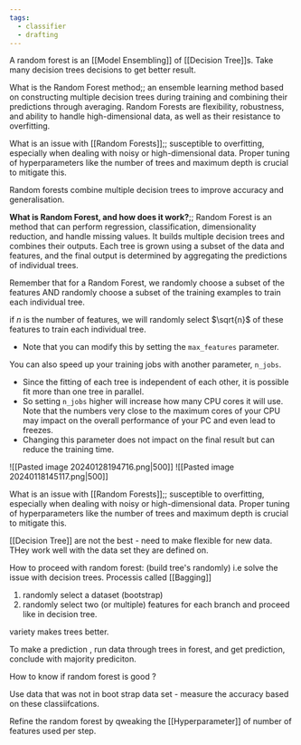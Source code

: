 ```yaml
---
tags:
  - classifier
  - drafting
---
```


A random forest is an [[Model Ensembling]] of [[Decision Tree]]s. Take many decision trees decisions to get better result.

What is the Random Forest method;; an ensemble learning method based on constructing multiple decision trees during training and combining their predictions through averaging. Random Forests are flexibility, robustness, and ability to handle high-dimensional data, as well as their resistance to overfitting.

What is an issue with [[Random Forests]];; susceptible to overfitting, especially when dealing with noisy or high-dimensional data. Proper tuning of hyperparameters like the number of trees and maximum depth is crucial to mitigate this.

Random forests combine multiple decision trees to improve accuracy and generalisation.

**What is Random Forest, and how does it work?**;; Random Forest is an method that can perform regression, classification, dimensionality reduction, and handle missing values. It builds multiple decision trees and combines their outputs. Each tree is grown using a subset of the data and features, and the final output is determined by aggregating the predictions of individual trees.

Remember that for a Random Forest, we randomly choose a subset of the features AND randomly choose a subset of the training examples to train each individual tree.

if $n$ is the number of features, we will randomly select $\sqrt{n}$ of these features to train each individual tree. 
- Note that you can modify this by setting the `max_features` parameter.

You can also speed up your training jobs with another parameter, `n_jobs`. 
- Since the fitting of each tree is independent of each other, it is possible fit more than one tree in parallel. 
- So setting `n_jobs` higher will increase how many CPU cores it will use. Note that the numbers very close to the maximum cores of your CPU may impact on the overall performance of your PC and even lead to freezes. 
- Changing this parameter does not impact on the final result but can reduce the training time.

![[Pasted image 20240128194716.png|500]]
![[Pasted image 20240118145117.png|500]]





What is an issue with [[Random Forests]];; susceptible to overfitting, especially when dealing with noisy or high-dimensional data. Proper tuning of hyperparameters like the number of trees and maximum depth is crucial to mitigate this.

[[Decision Tree]] are not the best - need to make flexible for new data. THey work well with the data set they are defined on.

How to proceed with random forest: (build tree's randomly) i.e solve the issue with decision trees. Processis called [[Bagging]]
1) randomly select a dataset (bootstrap)
2) randomly select two (or multiple) features for each branch and proceed like in decision tree.

variety makes trees better.

To make a prediction , run data through trees in forest, and get prediction, conclude with majority prediciton.

How to know if random forest is good ?

Use data that was not in boot strap data set - measure the accuracy based on these classiifcations.

Refine the random forest by qweaking the [[Hyperparameter]] of number of features used per step.
